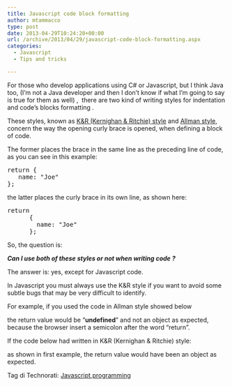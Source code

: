 ```yaml
---
title: Javascript code block formatting
author: mtammacco
type: post
date: 2013-04-29T10:24:20+00:00
url: /archive/2013/04/29/javascript-code-block-formatting.aspx
categories:
  - Javascript
  - Tips and tricks

---
```

For those who develop applications using C# or Javascript, but I think Java too, (I’m not a Java developer and then I don’t know if what I’m going to say is true for them as well) ,  there are two kind of writing styles for indentation and code’s blocks formatting .

These styles, known as <a href="http://en.wikipedia.org/wiki/Indent_style#K.26R_style" target="_blank" rel="noopener">K&R (Kernighan & Ritchie) style</a> and <a href="http://en.wikipedia.org/wiki/Indent_style#Allman_style" target="_blank" rel="noopener">Allman style</a>, concern the way the opening curly brace is opened, when defining a block of code.

The former places the brace in the same line as the preceding line of code, as you can see in this example:

<pre class="brush: jscript; title: ; notranslate" title="">return {
   name: "Joe"
};
</pre>

the latter places the curly brace in its own line, as shown here:

<pre class="brush: jscript; title: ; notranslate" title="">return
      {
        name: "Joe"
      };
</pre>

So, the question is:

_**Can I use both of these styles or not when writing code ?**_

The answer is: yes, except for Javascript code.

In Javascript you must always use the K&R style if you want to avoid some subtle bugs that may be very difficult to identify.

For example, if you used the code in Allman style showed below

the return value would be &#8220;**undefined**&#8221; and not an object as expected, because the browser insert a semicolon after the word &#8220;return&#8221;.

If the code below had written in K&R (Kernighan & Ritchie) style:

as shown in first example, the return value would have been an object as expected.

<div id="scid:0767317B-992E-4b12-91E0-4F059A8CECA8:12e565c0-3037-4ca7-9311-e80f46a98696" class="wlWriterEditableSmartContent" style="float: none; margin: 0px; display: inline; padding: 0px;">
  Tag di Technorati: <a href="http://technorati.com/tags/Javascript" rel="tag">Javascript</a>,<a href="http://technorati.com/tags/programming" rel="tag">programming</a>
</div>